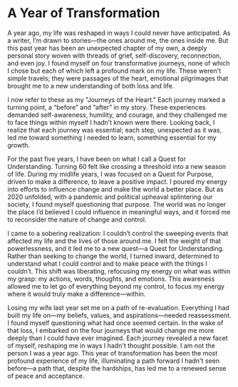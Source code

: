 # A Year of Transformation

A year ago, my life was reshaped in ways I could never have anticipated. As a writer, I’m drawn to stories—the ones
around me, the ones inside me. But this past year has been an unexpected chapter of my own, a deeply personal story
woven with threads of grief, self-discovery, reconnection, and even joy. I found myself on four transformative journeys,
none of which I chose but each of which left a profound mark on my life. These weren't simple travels; they were
passages of the heart, emotional pilgrimages that brought me to a new understanding of both loss and life.

I now refer to these as my "Journeys of the Heart." Each journey marked a turning point, a “before” and “after” in my
story. These experiences demanded self-awareness, humility, and courage, and they challenged me to face things within
myself I hadn’t known were there. Looking back, I realize that each journey was essential; each step, unexpected as it
was, led me toward something I needed to learn, something essential for my growth.

For the past five years, I have been on what I call a Quest for Understanding. Turning 60 felt like crossing a threshold
into a new season of life. During my midlife years, I was focused on a Quest for Purpose, driven to make a difference,
to leave a positive impact. I poured my energy into efforts to influence change and make the world a better place. But
as 2020 unfolded, with a pandemic and political upheaval splintering our society, I found myself questioning that
purpose. The world was no longer the place I’d believed I could influence in meaningful ways, and it forced me to
reconsider the nature of change and control.

I came to a sobering realization: I couldn’t control the sweeping events that affected my life and the lives of those
around me. I felt the weight of that powerlessness, and it led me to a new quest—a Quest for Understanding. Rather than
seeking to change the world, I turned inward, determined to understand what I could control and to make peace with the
things I couldn’t. This shift was liberating, refocusing my energy on what was within my grasp: my actions, words,
thoughts, and emotions. This awareness allowed me to let go of everything beyond my control, to focus my energy where it
would truly make a difference—within.

Losing my wife last year set me on a path of re-evaluation. Everything I had built my life on—my beliefs, values, and
aspirations—needed reassessment. I found myself questioning what had once seemed certain. In the wake of that loss, I
embarked on the four journeys that would change me more deeply than I could have ever imagined. Each journey revealed a
new facet of myself, reshaping me in ways I hadn't thought possible. I am not the person I was a year ago. This year of
transformation has been the most profound experience of my life, illuminating a path forward I hadn't seen before—a path
that, despite the hardships, has led me to a renewed sense of peace and acceptance.